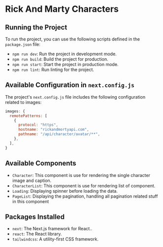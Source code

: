 # Rick And Marty Characters

## Running the Project

To run the project, you can use the following scripts defined in the `package.json` file:

- `npm run dev`: Run the project in development mode.
- `npm run build`: Build the project for production.
- `npm run start`: Start the project in production mode.
- `npm run lint`: Run linting for the project.

## Available Configuration in `next.config.js`

The project's `next.config.js` file includes the following configuration related to images:

```javascript
images: {
  remotePatterns: [
    {
      protocol: "https",
      hostname: "rickandmortyapi.com",
      pathname: "/api/character/avatar/**",
    },
  ],
}
```

## Available Components

- `Character`: This component is use for rendering the single character image and caption.
- `CharacterList`: This component is use for rendering list of component.
- `Loading`: Displaying spinner before loading the data.
- `PageList`: Displaying the pagination, handling all pagination related stuff in this component

## Packages Installed

- `next`: The Next.js framework for React..
- `react`: The React library.
- `tailwindcss`: A utility-first CSS framework.
